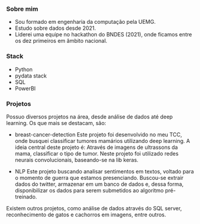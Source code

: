 ### Sobre mim
- Sou formado em engenharia da computação pela UEMG.
- Estudo sobre dados desde 2021.
- Liderei uma equipe no hackathon do BNDES (2021), onde ficamos entre os dez primeiros em âmbito nacional.

### Stack
- Python
- pydata stack
- SQL
- PowerBI

### Projetos
Possuo diversos projetos na área, desde análise de dados até deep learning.
Os que mais se destacam, são:

- breast-cancer-detection
Este projeto foi desenvolvido no meu TCC, onde busquei classificar tumores mamários utilizando deep learning. A ideia central deste projeto é: Através de imagens de ultrassons da mama, classificar o tipo de tumor. Neste projeto foi utilizado redes neurais convolucionais, baseando-se na lib keras.

- NLP
Este projeto buscando analisar sentimentos em textos, voltado para o momento de guerra que estamos presenciando. Buscou-se extrair dados do twitter, armazenar em um banco de dados e, dessa forma, disponibilizar os dados para serem submetidos ao algoritmo pré-treinado.

Existem outros projetos, como análise de dados através do SQL server, reconhecimento de gatos e cachorros em imagens, entre outros.

<!--
**Peres-vinicius/Peres-vinicius** is a ✨ _special_ ✨ repository because its `README.md` (this file) appears on your GitHub profile.

Here are some ideas to get you started:

- 🔭 I’m currently working on ...
- 🌱 I’m currently learning ...
- 👯 I’m looking to collaborate on ...
- 🤔 I’m looking for help with ...
- 💬 Ask me about ...
- 📫 How to reach me: ...
- 😄 Pronouns: ...
- ⚡ Fun fact: ...
-->
